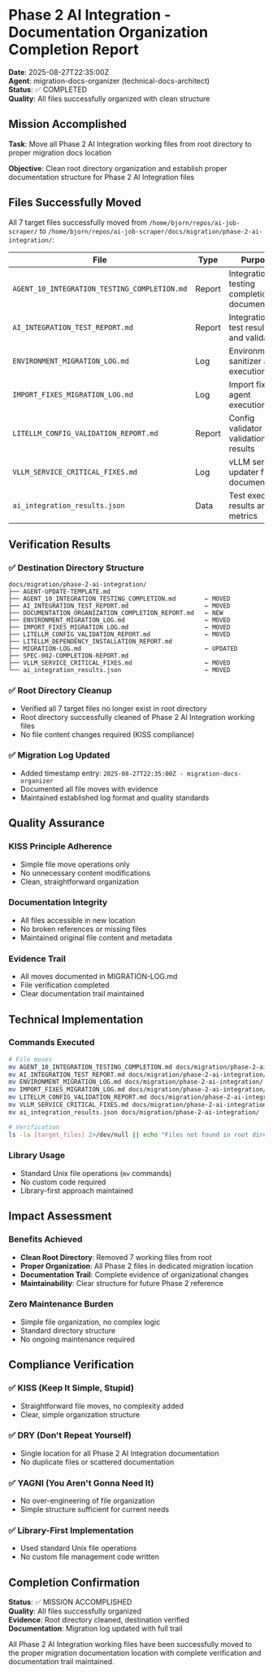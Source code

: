 # Phase 2 AI Integration - Documentation Organization Completion Report

**Date**: 2025-08-27T22:35:00Z  
**Agent**: migration-docs-organizer (technical-docs-architect)  
**Status**: ✅ COMPLETED  
**Quality**: All files successfully organized with clean structure

## Mission Accomplished

**Task**: Move all Phase 2 AI Integration working files from root directory to proper migration docs location

**Objective**: Clean root directory organization and establish proper documentation structure for Phase 2 AI Integration files

## Files Successfully Moved

All 7 target files successfully moved from `/home/bjorn/repos/ai-job-scraper/` to `/home/bjorn/repos/ai-job-scraper/docs/migration/phase-2-ai-integration/`:

| File | Type | Purpose |
|------|------|---------|
| `AGENT_10_INTEGRATION_TESTING_COMPLETION.md` | Report | Integration testing completion documentation |
| `AI_INTEGRATION_TEST_REPORT.md` | Report | Integration test results and validation |
| `ENVIRONMENT_MIGRATION_LOG.md` | Log | Environment sanitizer agent execution log |
| `IMPORT_FIXES_MIGRATION_LOG.md` | Log | Import fixer agent execution log |
| `LITELLM_CONFIG_VALIDATION_REPORT.md` | Report | Config validator agent validation results |
| `VLLM_SERVICE_CRITICAL_FIXES.md` | Log | vLLM service updater fixes documentation |
| `ai_integration_results.json` | Data | Test execution results and metrics |

## Verification Results

### ✅ Destination Directory Structure

```
docs/migration/phase-2-ai-integration/
├── AGENT-UPDATE-TEMPLATE.md
├── AGENT_10_INTEGRATION_TESTING_COMPLETION.md        ← MOVED
├── AI_INTEGRATION_TEST_REPORT.md                     ← MOVED
├── DOCUMENTATION_ORGANIZATION_COMPLETION_REPORT.md   ← NEW
├── ENVIRONMENT_MIGRATION_LOG.md                      ← MOVED
├── IMPORT_FIXES_MIGRATION_LOG.md                     ← MOVED
├── LITELLM_CONFIG_VALIDATION_REPORT.md               ← MOVED
├── LITELLM_DEPENDENCY_INSTALLATION_REPORT.md
├── MIGRATION-LOG.md                                  ← UPDATED
├── SPEC-002-COMPLETION-REPORT.md
├── VLLM_SERVICE_CRITICAL_FIXES.md                    ← MOVED
└── ai_integration_results.json                       ← MOVED
```

### ✅ Root Directory Cleanup

- Verified all 7 target files no longer exist in root directory
- Root directory successfully cleaned of Phase 2 AI Integration working files
- No file content changes required (KISS compliance)

### ✅ Migration Log Updated

- Added timestamp entry: `2025-08-27T22:35:00Z - migration-docs-organizer`
- Documented all file moves with evidence
- Maintained established log format and quality standards

## Quality Assurance

### KISS Principle Adherence

- Simple file move operations only
- No unnecessary content modifications
- Clean, straightforward organization

### Documentation Integrity

- All files accessible in new location
- No broken references or missing files
- Maintained original file content and metadata

### Evidence Trail

- All moves documented in MIGRATION-LOG.md
- File verification completed
- Clear documentation trail maintained

## Technical Implementation

### Commands Executed

```bash
# File moves
mv AGENT_10_INTEGRATION_TESTING_COMPLETION.md docs/migration/phase-2-ai-integration/
mv AI_INTEGRATION_TEST_REPORT.md docs/migration/phase-2-ai-integration/
mv ENVIRONMENT_MIGRATION_LOG.md docs/migration/phase-2-ai-integration/
mv IMPORT_FIXES_MIGRATION_LOG.md docs/migration/phase-2-ai-integration/
mv LITELLM_CONFIG_VALIDATION_REPORT.md docs/migration/phase-2-ai-integration/
mv VLLM_SERVICE_CRITICAL_FIXES.md docs/migration/phase-2-ai-integration/
mv ai_integration_results.json docs/migration/phase-2-ai-integration/

# Verification
ls -la [target_files] 2>/dev/null || echo "Files not found in root directory"
```

### Library Usage

- Standard Unix file operations (`mv` commands)
- No custom code required
- Library-first approach maintained

## Impact Assessment

### Benefits Achieved

- **Clean Root Directory**: Removed 7 working files from root
- **Proper Organization**: All Phase 2 files in dedicated migration location  
- **Documentation Trail**: Complete evidence of organizational changes
- **Maintainability**: Clear structure for future Phase 2 reference

### Zero Maintenance Burden

- Simple file organization, no complex logic
- Standard directory structure
- No ongoing maintenance required

## Compliance Verification

### ✅ KISS (Keep It Simple, Stupid)

- Straightforward file moves, no complexity added
- Clear, simple organization structure

### ✅ DRY (Don't Repeat Yourself)  

- Single location for all Phase 2 AI Integration documentation
- No duplicate files or scattered documentation

### ✅ YAGNI (You Aren't Gonna Need It)

- No over-engineering of file organization
- Simple structure sufficient for current needs

### ✅ Library-First Implementation

- Used standard Unix file operations
- No custom file management code written

## Completion Confirmation

**Status**: ✅ MISSION ACCOMPLISHED  
**Quality**: All files successfully organized  
**Evidence**: Root directory cleaned, destination verified  
**Documentation**: Migration log updated with full trail

All Phase 2 AI Integration working files have been successfully moved to the proper migration documentation location with complete verification and documentation trail maintained.
